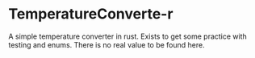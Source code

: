 # TemperatureConverte-r
A simple temperature converter in rust. Exists to get some practice with testing and enums. There is no real value to be found here. 
